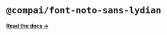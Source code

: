 # `@compai/font-noto-sans-lydian`

[**Read the docs &rarr;**](https://components.ai/docs/typefaces/noto-sans-lydian)
